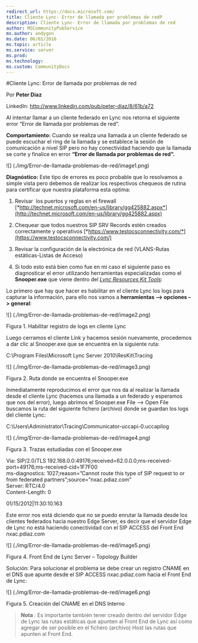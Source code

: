 ```yaml
---
redirect_url: https://docs.microsoft.com/
title: Cliente Lync- Error de llamada por problemas de redP
description: Cliente Lync- Error de llamada por problemas de red
author: MSCommunityPubService
ms.author: andygon
ms.date: 06/01/2016
ms.topic: article
ms.service: server
ms.prod: 
ms.technology:
ms.custom: CommunityDocs
---
```


#Cliente Lync: Error de llamada por problemas de red

Por **Peter Diaz**


LinkedIn: <http://www.linkedin.com/pub/peter-diaz/8/61b/a72>



Al intentar llamar a un cliente federado en Lync nos retorna el
siguiente error “Error de llamada por problemas de red”.

**Comportamiento:** Cuando se realiza una llamada a un cliente federado
se puede escuchar el ring de la llamada y se establece la sesión de
comunicación a nivel SIP pero no hay conectividad haciendo que la
llamada se corte y finalice en error **“Error de llamada por problemas
de red”.**

![] (./img/Error-de-llamada-problemas-de-red/image1.png)

**Diagnóstico:** Este tipo de errores es poco probable que lo resolvamos
a simple vista pero debemos de realizar los respectivos chequeos de
rutina para certificar que nuestra plataforma esta optima:

1.  Revisar  los puertos y reglas en el firewall
    [*http://technet.microsoft.com/en-us/library/gg425882.aspx*](http://technet.microsoft.com/en-us/library/gg425882.aspx)

2.  Chequear que todos nuestros SIP SRV Records estén creados
    correctamente y operativos
    [*https://www.testocsconnectivity.com/*](https://www.testocsconnectivity.com/)

3.  Revisar la configuración de la electrónica de red (VLANS-Rutas
    estáticas-Listas de Acceso)

4.  Si todo esto está bien como fue en mi caso el siguiente paso es
    diagnosticar el error utilizando herramientas especializadas como el
    **Snooper.exe** que viene dentro del [*Lync Resources Kit
    Tools*](http://www.microsoft.com/download/en/details.aspx?id=21165):

Lo primero que hay que hacer es habilitar en el cliente Lync los logs
para capturar la información, para ello nos vamos a **herramientas –&gt;
opciones –&gt; general**:

![] (./img/Error-de-llamada-problemas-de-red/image2.png)

Figura 1. Habilitar registro de logs en cliente Lync

Luego cerramos el cliente Link y hacemos sesión nuevamente, procedemos a
dar clic al Snooper.exe que se encuentra en la siguiente ruta:

C:\\Program Files\\Microsoft Lync Server 2010\\ResKit\\Tracing

![] (./img/Error-de-llamada-problemas-de-red/image3.png)

Figura 2. Ruta donde se encuentra el Snooper.exe

Inmediatamente reproducimos el error que nos da al realizar la llamada
desde el cliente Lync (hacemos una llamada a un federado y esperamos que
nos del error), luego abrimos el Snooper.exe File –&gt; Open File
buscamos la ruta del siguiente fichero (archivo) donde se guardan los
logs del cliente Lync:

C:\\Users\\Administrator\\Tracing\\Communicator-uccapi-0.uccapilog

![] (./img/Error-de-llamada-problemas-de-red/image4.png)

Figura 3. Trazas estudiadas con el Snooper.exe

Via: SIP/2.0/TLS
192.168.0.0:49176;received=62.0.0.0;ms-received-port=49176;ms-received-cid=1F7F00\
ms-diagnostics: 1027;reason=”Cannot route this type of SIP request to or
from federated partners”;source=”nxac.pdiaz.com”\
Server: RTC/4.0\
Content-Length: 0

01/15/2012|11:30:10.163

Este error nos está diciendo que no se puedo enrutar la llamada desde
los clientes federados hacia nuestro Edge Server, es decir que el
servidor Edge de Lync no está haciendo conectividad con el SIP ACCESS
del Front End nxac.pdiaz.com

![] (./img/Error-de-llamada-problemas-de-red/image5.png)

Figura 4. Front End de Lync Server – Topology Builder

Solución: Para solucionar el problema se debe crear un registro CNAME en
el DNS que apunte desde el SIP ACCESS nxac.pdiaz.com hacia el Front End
de Lync:

![] (./img/Error-de-llamada-problemas-de-red/image6.png)

Figura 5. Creación del CNAME en el DNS Interno

>**Nota** : Es importante también tener creado dentro del servidor Edge de
Lync las rutas estáticas que apunten al Front End de Lync así como
agregar de ser posible en el fichero (archivo) Host las rutas que
apunten al Front End.




